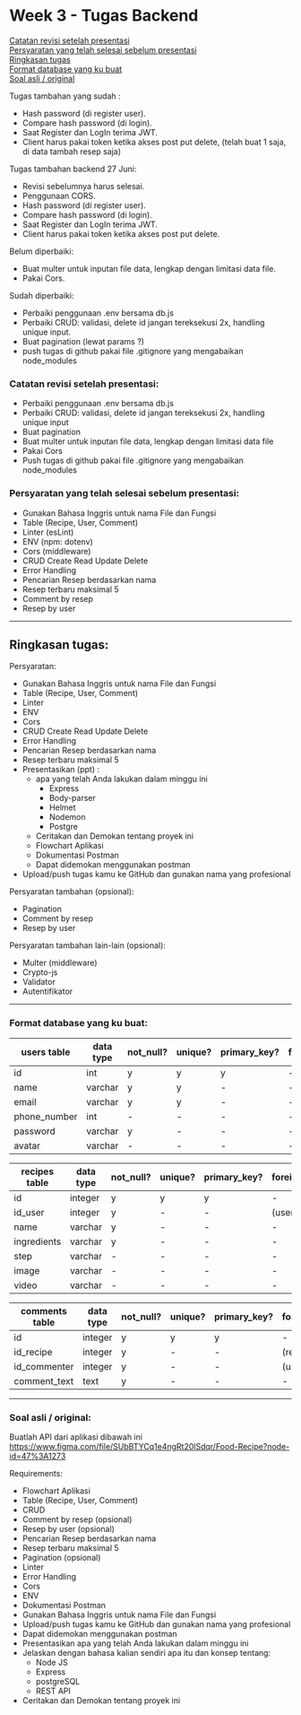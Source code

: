# Week 3 - Tugas Backend

[Catatan revisi setelah presentasi](#Catatan-revisi-setelah-presentasi)  
[Persyaratan yang telah selesai sebelum presentasi](#Persyaratan-yang-telah-selesai-sebelum-presentasi)  
[Ringkasan tugas](#Ringkasan-tugas)  
[Format database yang ku buat](#Format-database-yang-ku-buat)  
[Soal asli / original](#Soal-asli--original) 

Tugas tambahan yang sudah :
  - Hash password (di register user).
  - Compare hash password (di login).
  - Saat Register dan LogIn terima JWT.
  - Client harus pakai token ketika akses post put delete, (telah buat 1 saja, di data tambah resep saja)
  
Tugas tambahan backend 27 Juni:
  - Revisi sebelumnya harus selesai.
  - Penggunaan CORS.
  - Hash password (di register user).
  - Compare hash password (di login).
  - Saat Register dan LogIn terima JWT.
  - Client harus pakai token ketika akses post put delete.

Belum diperbaiki:
  - Buat multer untuk inputan file data, lengkap dengan limitasi data file.
  - Pakai Cors.

Sudah diperbaiki:
  - Perbaiki penggunaan .env bersama db.js
  - Perbaiki CRUD: validasi, delete id jangan tereksekusi 2x, handling unique input.
  - Buat pagination (lewat params ?)
  - push tugas di github pakai file .gitignore yang mengabaikan node_modules

### Catatan revisi setelah presentasi:
  - Perbaiki penggunaan .env bersama db.js
  - Perbaiki CRUD: validasi, delete id jangan tereksekusi 2x, handling unique input
  - Buat pagination
  - Buat multer untuk inputan file data, lengkap dengan limitasi data file
  - Pakai Cors
  - Push tugas di github pakai file .gitignore yang mengabaikan node_modules

### Persyaratan yang telah selesai sebelum presentasi:
  - Gunakan Bahasa Inggris untuk nama File dan Fungsi
  - Table (Recipe, User, Comment)
  - Linter (esLint)
  - ENV (npm: dotenv)
  - Cors (middleware)
  - CRUD Create Read Update Delete
  - Error Handling
  - Pencarian Resep berdasarkan nama
  - Resep terbaru maksimal 5
  - Comment by resep
  - Resep by user
---
## Ringkasan tugas:
Persyaratan:  
  - Gunakan Bahasa Inggris untuk nama File dan Fungsi  
  - Table (Recipe, User, Comment)  
  - Linter  
  - ENV  
  - Cors  
  - CRUD Create Read Update Delete  
  - Error Handling  
  - Pencarian Resep berdasarkan nama  
  - Resep terbaru maksimal 5  
  - Presentasikan (ppt) :  
    - apa yang telah Anda lakukan dalam minggu ini  
      - Express 
      - Body-parser  
      - Helmet  
      - Nodemon  
      - Postgre  
    - Ceritakan dan Demokan tentang proyek ini  
    - Flowchart Aplikasi  
    - Dokumentasi Postman  
    - Dapat didemokan menggunakan postman  
  - Upload/push tugas kamu ke GitHub dan gunakan nama yang profesional  

Persyaratan tambahan (opsional):
  - Pagination
  - Comment by resep
  - Resep by user

Persyaratan tambahan lain-lain (opsional):
  - Multer (middleware)
  - Crypto-js
  - Validator
  - Autentifikator

---
### Format database yang ku buat:
| users table  | data type | not_null? | unique? | primary_key? | foreign_key |
| ------------ | --------- | --------- | ------- | -----------  | ----------- |
| id           | int       |     y     |    y    |      y       |      -      |
| name         | varchar   |     y     |    y    |      -       |      -      |
| email        | varchar   |     y     |    y    |      -       |      -      |
| phone_number | int       |     -     |    -    |      -       |      -      |
| password     | varchar   |     y     |    -    |      -       |      -      |
| avatar       | varchar   |     -     |    -    |      -       |      -      |

| recipes table | data type | not_null? | unique? | primary_key? | foreign_key  |
| ------------- | --------- | --------- | ------- | ------------ | ------------ |
| id            | integer   |     y     |    y    |      y       |       -      |
| id_user       | integer   |     y     |    -    |      -       |  (users.id)  |
| name          | varchar   |     y     |    -    |      -       |       -      |
| ingredients   | varchar   |     y     |    -    |      -       |       -      |
| step          | varchar   |     -     |    -    |      -       |       -      |
| image         | varchar   |     -     |    -    |      -       |       -      |
| video         | varchar   |     -     |    -    |      -       |       -      |

| comments table | data type | not_null? | unique? | primary_key? | foreign_key  |
| -------------- | --------- | --------- | ------- | ------------ | ------------ |
| id             | integer   |     y     |    y    |      y       |       -      |
| id_recipe      | integer   |     y     |    -    |      -       | (recipes.id) |
| id_commenter   | integer   |     y     |    -    |      -       |  (users.id)  |
| comment_text   | text      |     y     |    -    |      -       |       -      |
---
### Soal asli / original:
Buatlah API dari aplikasi dibawah ini  
https://www.figma.com/file/SUbBTYCq1e4ngRt20lSdqr/Food-Recipe?node-id=47%3A1273  

Requirements:
  - Flowchart Aplikasi
  - Table (Recipe, User, Comment)
  - CRUD
  - Comment by resep (opsional)
  - Resep by user (opsional)
  - Pencarian Resep berdasarkan nama
  - Resep terbaru maksimal 5
  - Pagination (opsional)
  - Linter
  - Error Handling
  - Cors
  - ENV
  - Dokumentasi Postman
  - Gunakan Bahasa Inggris untuk nama File dan Fungsi
  - Upload/push tugas kamu ke GitHub dan gunakan nama yang profesional
  - Dapat didemokan menggunakan postman
  - Presentasikan apa yang telah Anda lakukan dalam minggu ini
  - Jelaskan dengan bahasa kalian sendiri apa itu dan konsep tentang:
    - Node JS
    - Express
    - postgreSQL
    - REST API
  - Ceritakan dan Demokan tentang proyek ini